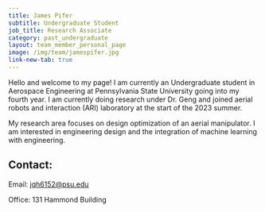 ```yaml
---
title: James Pifer
subtitle: Undergraduate Student
job_title: Research Associate
category: past_undergraduate
layout: team_member_personal_page
image: /img/team/jamespifer.jpg
link-new-tab: true
---
```


Hello and welcome to my page! I am currently an Undergraduate student in Aerospace Engineering at Pennsylvania State University going into my fourth year. I am currently doing research under Dr. Geng and joined aerial robots and interaction (ARI) laboratory at the start of the 2023 summer.  

My research area focuses on design optimization of an aerial manipulator. I am interested in engineering design and the integration of machine learning with engineering. 

## Contact: ##

Email: [jqh6152@psu.edu](mailto:jqh6152@psu.edu)

Office: 131 Hammond Building
